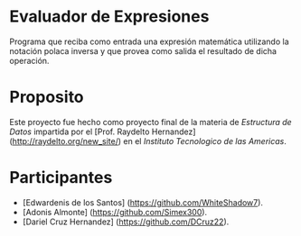 # Evaluador de Expresiones
Programa que reciba como entrada una expresión matemática utilizando la notación polaca inversa y que provea como salida el resultado de dicha operación.
# Proposito
Este proyecto fue hecho como proyecto final de la materia de *Estructura de Datos* impartida por el [Prof. Raydelto Hernandez] (http://raydelto.org/new_site/) en el *Instituto Tecnologico de las Americas*.
# Participantes
* [Edwardenis de los Santos] (https://github.com/WhiteShadow7).
* [Adonis Almonte] (https://github.com/Simex300).
* [Dariel Cruz Hernandez] (https://github.com/DCruz22).
